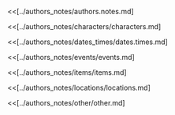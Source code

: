 <!-- $ mdmerge -o draft.authors.notes.md build.authors.notes.md -->

<<[../authors_notes/authors.notes.md]

<<[../authors_notes/characters/characters.md]

<<[../authors_notes/dates_times/dates.times.md]

<<[../authors_notes/events/events.md]

<<[../authors_notes/items/items.md]

<<[../authors_notes/locations/locations.md]

<<[../authors_notes/other/other.md]
